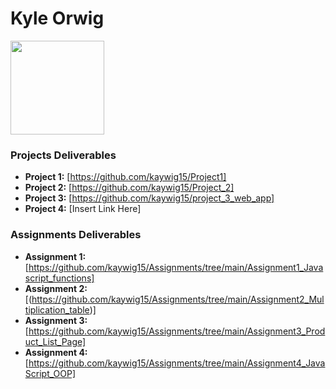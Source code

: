# Kyle Orwig

<img src="./assets/KyleOrwig.JPEG" style="width:150px;"/>

### Projects Deliverables

- **Project 1:** [https://github.com/kaywig15/Project1]
- **Project 2:** [https://github.com/kaywig15/Project_2]
- **Project 3:** [https://github.com/kaywig15/project_3_web_app]
- **Project 4:** [Insert Link Here]

### Assignments Deliverables

- **Assignment 1:** [https://github.com/kaywig15/Assignments/tree/main/Assignment1_Javascript_functions]
- **Assignment 2:** [(https://github.com/kaywig15/Assignments/tree/main/Assignment2_Multiplication_table)]
- **Assignment 3:** [https://github.com/kaywig15/Assignments/tree/main/Assignment3_Product_List_Page]
- **Assignment 4:** [https://github.com/kaywig15/Assignments/tree/main/Assignment4_JavaScript_OOP]
